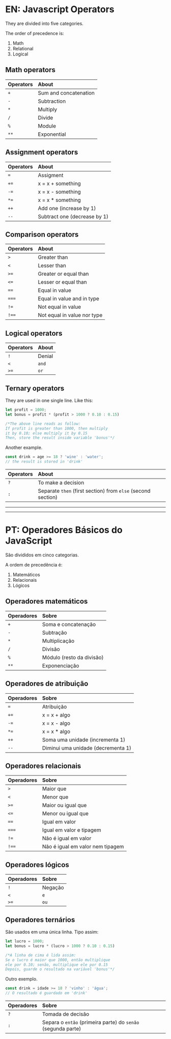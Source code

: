 # EN: Javascript Operators

They are divided into five categories.

The order of precedence is:

1. Math
2. Relational
3. Logical

## Math operators

Operators | About
:-------- | :-----
```+``` | Sum and concatenation
```-``` | Subtraction
```*``` | Multiply
```/``` | Divide
```%``` | Module
```**``` | Exponential

## Assignment operators

Operators | About
:-------- | :-----
```=``` | Assigment
```+=``` | x = x + something
```-=``` | x = x - something
```*=``` | x = x * something
```++``` | Add one (increase by 1)
```--``` | Subtract one (decrease by 1)

## Comparison operators

Operators | About
:-------- | :-----
```>``` | Greater than
```<``` | Lesser than
```>=``` | Greater or equal than
```<=``` | Lesser or equal than
```==``` | Equal in value
```===``` | Equal in value and in type
```!=``` | Not equal in value
```!==``` | Not equal in value nor type

## Logical operators

Operators | About
:-------- | :-----
```!``` | Denial
```<``` | ```and```
```>=``` | ```or```

## Ternary operators

They are used in one single line. Like this:

```javascript
let profit = 1000;
let bonus = profit * (profit > 1000 ? 0.10 : 0.15)

/*The above line reads as follow:
If profit is greater than 1000, then multiply
it by 0.10; else multiply it by 0.15
Then, store the result inside variable 'bonus'*/
```

Another example.

```javascript
const drink = age >= 18 ? 'wine' : 'water';
// the result is stored in 'drink'
```

Operators | About
:-------- | :-----
```?``` | To make a decision
```:``` | Separate ```then``` (first section) from ```else``` (second section)

---
---
# PT: Operadores Básicos do JavaScript

São divididos em cinco categorias.

A ordem de precedência é:

1. Matemáticos
2. Relacionais
3. Lógicos

## Operadores matemáticos

Operadores| Sobre
:-------- | :-----
```+``` | Soma e concatenação
```-``` | Subtração
```*``` | Multiplicação
```/``` | Divisão
```%``` | Módulo (resto da divisão)
```**``` | Exponenciação

## Operadores de atribuição

Operadores | Sobre
:-------- | :-----
```=``` | Atribuição
```+=``` | x = x + algo
```-=``` | x = x - algo
```*=``` | x = x * algo
```++``` | Soma uma unidade (incrementa 1)
```--``` | Diminui uma unidade (decrementa 1)

## Operadores relacionais

Operadores | Sobre
:-------- | :-----
```>``` | Maior que
```<``` | Menor que
```>=``` | Maior ou igual que
```<=``` | Menor ou igual que
```==``` | Igual em valor
```===``` | Igual em valor e tipagem
```!=``` | Não é igual em valor
```!==``` | Não é igual em valor nem tipagem


## Operadores lógicos

Operadores | Sobre
:-------- | :-----
```!``` | Negação
```<``` | ```e```
```>=``` | ```ou```

## Operadores ternários

São usados em uma única linha. Tipo assim:

```javascript
let lucro = 1000;
let bonus = lucro * (lucro > 1000 ? 0.10 : 0.15)

/*A linha de cima é lida assim:
Se o lucro é maior que 1000, então multiplique
ele por 0.10; senão, multiplique ele por 0.15
Depois, guarde o resultado na variável 'bonus'*/
```

Outro exemplo.

```javascript
const drink = idade >= 18 ? 'vinho' : 'água';
// O resultado é guardado em 'drink'
```

Operadores | Sobre
:-------- | :-----
```?``` | Tomada de decisão
```:``` | Separa o ```então``` (primeira parte) do ```senão``` (segunda parte)

